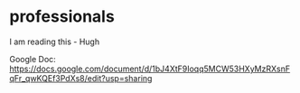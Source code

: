 # professionals
I am reading this - Hugh

Google Doc:
https://docs.google.com/document/d/1bJ4XtF9Ioqq5MCW53HXyMzRXsnFqFr_qwKQEf3PdXs8/edit?usp=sharing
